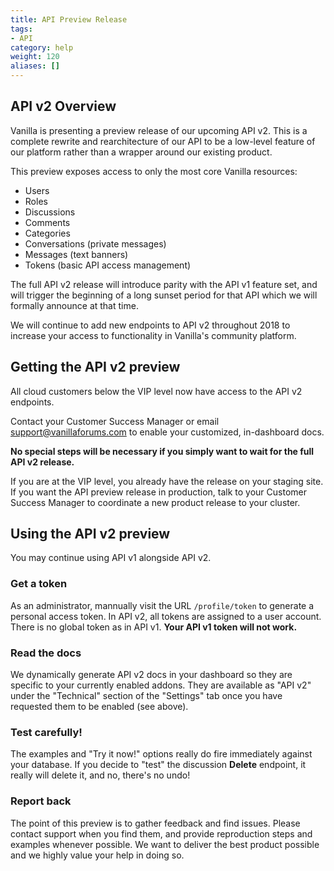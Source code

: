 ```yaml
---
title: API Preview Release
tags:
- API
category: help
weight: 120
aliases: []
---
```


## API v2 Overview

Vanilla is presenting a preview release of our upcoming API v2. This is a complete rewrite and rearchitecture of our API to be a low-level feature of our platform rather than a wrapper around our existing product.

This preview exposes access to only the most core Vanilla resources:

* Users
* Roles
* Discussions
* Comments
* Categories
* Conversations (private messages)
* Messages (text banners)
* Tokens (basic API access management)

The full API v2 release will introduce parity with the API v1 feature set, and will trigger the beginning of a long sunset period for that API which we will formally announce at that time.

We will continue to add new endpoints to API v2 throughout 2018 to increase your access to functionality in Vanilla's community platform.


## Getting the API v2 preview

All cloud customers below the VIP level now have access to the API v2 endpoints.

Contact your Customer Success Manager or email support@vanillaforums.com to enable your customized, in-dashboard docs.

**No special steps will be necessary if you simply want to wait for the full API v2 release.**

If you are at the VIP level, you already have the release on your staging site. If you want the API preview release in production, talk to your Customer Success Manager to coordinate a new product release to your cluster.

## Using the API v2 preview

You may continue using API v1 alongside API v2.

### Get a token

As an administrator, mannually visit the URL `/profile/token` to generate a personal access token. In API v2, all tokens are assigned to a user account. There is no global token as in API v1. **Your API v1 token will not work.**

### Read the docs

We dynamically generate API v2 docs in your dashboard so they are specific to your currently enabled addons. They are available as "API v2" under the "Technical" section of the "Settings" tab once you have requested them to be enabled (see above).

### Test carefully!

The examples and "Try it now!" options really do fire immediately against your database. If you decide to "test" the discussion **Delete** endpoint, it really will delete it, and no, there's no undo!

### Report back

The point of this preview is to gather feedback and find issues. Please contact support when you find them, and provide reproduction steps and examples whenever possible. We want to deliver the best product possible and we highly value your help in doing so.
